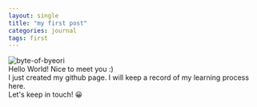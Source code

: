 ```yaml
---
layout: single
title: "my first post"
categories: journal
tags: first
---
```


![byte-of-byeori]({{site.url}}\images\2025-01-04-first\IMG_5019.JPG)<br>
Hello World!
Nice to meet you :)<br>
I just created my github page.
I will keep a record of my learning process here.<br>
Let's keep in touch! 😀

